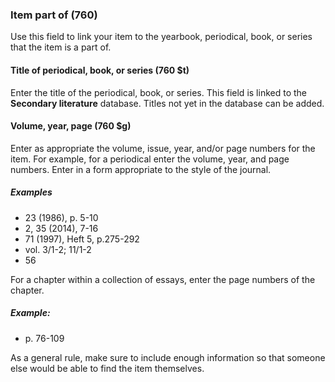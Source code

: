 ### Item part of (760)

Use this field to link your item to the yearbook, periodical, book, or series that the item is a part of.

#### Title of periodical, book, or series (760 $t)

Enter the title of the periodical, book, or series. This field is linked to the **Secondary literature** database. Titles not yet in the database can be added.

#### Volume, year, page (760 $g)

Enter as appropriate the volume, issue, year, and/or page numbers for the item. For example, for a periodical enter the volume, year, and page numbers. Enter in a form appropriate to the style of the journal.

##### Examples

- 23 (1986), p. 5-10
- 2, 35 (2014), 7-16
- 71 (1997), Heft 5, p.275-292
- vol. 3/1-2; 11/1-2
- 56

For a chapter within a collection of essays, enter the page numbers of the chapter.

##### Example:

- p. 76-109

As a general rule, make sure to include enough information so that someone else would be able to find the item themselves.
